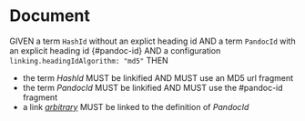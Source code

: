# Document

GIVEN a term `HashId` without an explict heading id
AND a term `PandocId` with an explicit heading id {#pandoc-id}
AND a configuration `linking.headingIdAlgorithm: "md5"`
THEN
- the term *HashId* MUST be linkified AND MUST use an MD5 url fragment
- the term *PandocId* MUST be linkified AND MUST use the #pandoc-id fragment
- a link *[arbitrary](#pandoc-id)* MUST be linked to the definition of *PandocId*
